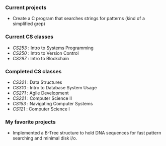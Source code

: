 ### Current projects

- Create a C program that searches strings for patterns (kind of a simplified grep)

### Current CS classes

- *CS253* : Intro to Systems Programming
- *CS250* : Intro to Version Control
- *CS297* : Intro to Blockchain

### Completed CS classes

- *CS321* : Data Structures
- *CS310* : Intro to Database System Usage
- *CS271* : Agile Development
- *CS221* : Computer Science II
- *CS153* : Navigating Computer Systems
- *CS121* : Computer Science I

### My favorite projects

- Implemented a B-Tree structure to hold DNA sequences for fast pattern searching and minimal disk i/o.

